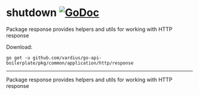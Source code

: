 # shutdown [![GoDoc](https://godoc.org/github.com/vardius/go-api-boilerplate/pkg/common/application/http/response?status.svg)](https://godoc.org/github.com/vardius/go-api-boilerplate/pkg/common/application/http/response)
Package response provides helpers and utils for working with HTTP response

Download:
```shell
go get -u github.com/vardius/go-api-boilerplate/pkg/common/application/http/response
```

* * *
Package response provides helpers and utils for working with HTTP response
